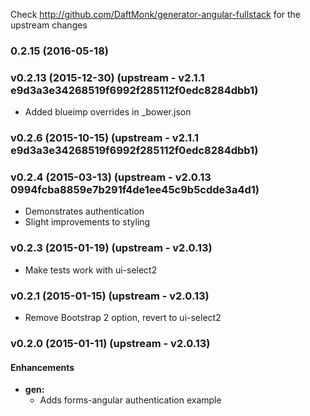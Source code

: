 Check http://github.com/DaftMonk/generator-angular-fullstack for the upstream changes

<a name="v0.2.15"></a>
### 0.2.15 (2016-05-18)

<a name="v0.2.13"></a>
### v0.2.13 (2015-12-30)   (upstream - v2.1.1  e9d3a3e34268519f6992f285112f0edc8284dbb1)
* Added blueimp overrides in _bower.json

<a name="v0.2.6"></a>
### v0.2.6 (2015-10-15)   (upstream - v2.1.1  e9d3a3e34268519f6992f285112f0edc8284dbb1)

<a name="v0.2.4"></a>
### v0.2.4 (2015-03-13)   (upstream - v2.0.13 0994fcba8859e7b291f4de1ee45c9b5cdde3a4d1)

* Demonstrates authentication
* Slight improvements to styling

<a name="v0.2.3"></a>
### v0.2.3 (2015-01-19)   (upstream - v2.0.13)

* Make tests work with ui-select2

<a name="v0.2.1"></a>
### v0.2.1 (2015-01-15)   (upstream - v2.0.13)

* Remove Bootstrap 2 option, revert to ui-select2

<a name="v0.2.0"></a>
### v0.2.0 (2015-01-11)   (upstream - v2.0.13)

#### Enhancements

* **gen:**
  * Adds forms-angular authentication example
